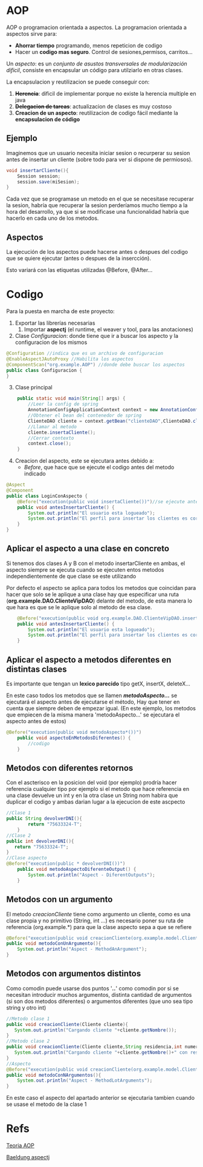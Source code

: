 # AOP
AOP o programacion orientada a aspectos. La programacion orientada a aspectos sirve para:
* **Ahorrar tiempo** programando, menos repeticion de codigo
* Hacer un **codigo mas seguro**. Control de sesiones,permisos, carritos...

Un *aspecto*: es un _conjunto de asustos transversales de modularización díficil_, consiste en encapsular un código para utilziarlo en otras clases.

La encapsulacion y reutilizacion se puede conseguir con:
1. ~~**Herencia**~~: dificil de implementar porque no existe la herencia multiple en java
2. ~~**Delegacion de tareas**~~: actualizacion de clases es muy costoso
3. **Creacion de un aspecto**: reutilizacion de codigo fácil mediante la **encapsulacion de código**



## Ejemplo
Imaginemos que un usuario necesita iniciar sesion o recurperar su sesion antes de insertar un cliente (sobre todo para ver si dispone de permiosos).

````java
void insertarCliente(){
    Session session;
    session.save(miSesion); 
}
````
Cada vez que se programase un metodo en el que se necesitase recuperar la sesion, habría que recuperar la sesion perderíamos mucho tiempo a la hora del desarrollo, ya que si se 
modificase una funcionalidad habría que hacerlo en cada uno de los metodos.

## Aspectos
La ejecución de los aspectos puede hacerse antes o despues del codigo que se quiere ejecutar (antes o despues de la insercción).

Esto variará con las etiquetas utilizadas @Before, @After...

# Codigo
Para la puesta en marcha de este proyecto:
1. Exportar las librerías necesarias
   1. Importar **aspectj** (el runtime, el weaver y tool, para las anotaciones) 
2. Clase _Configuracion_: donde tiene que ir a buscar los aspecto y la configuracion de los mismos
````java
@Configuration //indica que es un archivo de configuracion
@EnableAspectJAutoProxy //Habilita los aspectos
@ComponentScan("org.example.AOP") //donde debe buscar los aspectos
public class Configuracion {
}
````
3. Clase principal
````java
    public static void main(String[] args) {
        //Leer la config de spring
        AnnotationConfigApplicationContext context = new AnnotationConfigApplicationContext(Configuracion.class);
        //Obtener el bean del contenedor de spring
        ClienteDAO cliente = context.getBean("clienteDAO",ClienteDAO.class);
        //Llamar al metodo
        cliente.insertaCliente();
        //Cerrar contexto
        context.close();
    }
````
4. Creacion del aspecto, este se ejecutara antes debido a:
   * _Before_, que hace que se ejecute el codigo antes del metodo indicado
```java
@Aspect
@Component
public class LoginConAspecto {
    @Before("execution(public void insertaCliente())")//se ejecute antes del metodo indicado
    public void antesInsertarCliente() {
        System.out.println("El usuario esta logueado");
        System.out.println("El perfil para insertar los clientes es correcto");
    }
}
```
## Aplicar el aspecto a una clase en concreto
Si tenemos dos clases A y B con el metodo insertarCliente en ambas, el aspecto siempre se ejecuta cuando se ejecuten entos metodos independientemente de que clase se este utilizando

Por defecto el aspecto se aplica para todos los metodos que coincidan para hacer que solo se le aplique a una clase hay que especificar una ruta (**org.example.DAO.ClienteVipDAO**) delante del metodo,
de esta manera lo que hara es que se le aplique solo al metodo de esa clase.
````java
    @Before("execution(public void org.example.DAO.ClienteVipDAO.insertaCliente())")
    public void antesInsertarCliente() {
        System.out.println("El usuario esta logueado");
        System.out.println("El perfil para insertar los clientes es correcto");
    }
````
## Aplicar el aspecto a metodos diferentes en distintas clases
Es importante que tengan un **lexico parecido** tipo getX, insertX, deleteX...

En este caso todos los metodos que se llamen **_metodoAspecto..._** se ejecutará el aspecto antes de ejecutarse el método, Hay que tener en cuenta que siempre deben de empezar igual. (En este ejemplo, los metodos que empiecen de la misma manera 'metodoAspecto...' se ejecutara el aspecto antes de estos) 
````java
@Before("execution(public void metodoAspecto*())")
    public void aspectoEnMetodosDiferentes() {
        //codigo
    }
````
## Metodos con diferentes retornos
Con el ascterisco en la posicion del void (por ejemplo) prodría hacer referencia cualquier tipo por ejemplo si el metodo que hace referencia 
en una clase devuelve un int y en la otra clase un String nom habira que duplicar el codigo y ambas darian lugar a la ejecucion de este ascpecto
````java
//Clase 1
public String devolverDNI(){
        return "75633324-T";
    }
//Clase 2
public int devolverDNI(){
   return "75633324-T";
}
//Clase aspecto
@Before("execution(public * devolverDNI())")
    public void metodoAspectoDiferenteOutput() {
        System.out.println("Aspect - DiferentOutputs");
    }
````

## Metodos con un argumento
El metodo _creacionCliente_ tiene como argumento un cliente, como es una clase propia y no primitivo (String, int ...) es necesario
poner su ruta de referencia (org.example.*) para que la clase aspecto sepa a que se refiere
````java
@Before("execution(public void creacionCliente(org.example.model.Cliente))")
public void metodoConUnArgumento(){
    System.out.println("Aspect - MethodAnArgument");
}
````
## Metodos con argumentos distintos
Como comodin puede usarse dos puntos '**_.._**' como comodin por si se necesitan introducir muchos argumentos, distinta cantidad de argumentos 
(si son dos metodos diferentes) o argumentos diferentes (que uno sea tipo string y otro int)
````java
//Metodo clase 1
public void creacionCliente(Cliente cliente){
   System.out.println("Cargando cliente "+cliente.getNombre());
}
//Metodo clase 2
public void creacionCliente(Cliente cliente,String residencia,int numero){
   System.out.println("Cargando cliente "+cliente.getNombre()+" con residencia "+ residencia+ " "+ numero);
}
//Aspecto
@Before("execution(public void creacionCliente(org.example.model.Cliente,..))")
public void metodoConNArgumentos(){
    System.out.println("Aspect - MethodLotArguments");
}
````
En este caso el aspecto del apartado anterior se ejecutaria tambien cuando se usase el metodo de la clase 1
# Refs
[Teoria AOP](https://www.youtube.com/watch?v=AjXPs9nVHow&list=PLU8oAlHdN5Blq85GIxtKjIXdfHPksV_Hm&index=76&pp=iAQB)

[Baeldung aspectj](https://www.baeldung.com/aspectj)


